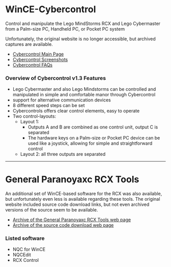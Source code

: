 # WinCE-Cybercontrol
Control and manipulate the Lego MindStorms RCX and Lego Cybermaster from a Palm-size PC, Handheld PC, or Pocket PC system

Unfortunately, the original website is no longer accessible, but archived captures are available.
* [Cybercontrol Main Page](http://web.archive.org/web/20080423092019/http://huehnsoftware.com/eng/cybercontrol.html)
* [Cybercontrol Screenshots](http://web.archive.org/web/20050925144313/http://www.huehnsoftware.com/eng/screens_cc.html)
* [Cybercontrol FAQs](http://web.archive.org/web/20080311230653/http://huehnsoftware.com/eng/faq.html)

### Overview of Cybercontrol v1.3 Features
* Lego Cybermaster and also Lego Mindstorms can be controlled and manipulated in simple and comfortable manor through Cybercontrol
* support for alternative communication devices
* 8 different speed steps can be set
* Cybercontrols offers clear control elements, easy to operate
* Two control-layouts:
  - Layout 1:
    + Outputs A and B are combined as one control unit, output C is separated
    + The hardware keys on a Palm-size or Pocket PC device can be used like a joystick, allowing for simple and straightforward control
  - Layout 2: all three outputs are separated

* * *

# General Paranoyaxc RCX Tools
An additional set of WinCE-based software for the RCX was also available, but unfortunately even less is available regarding these tools.
The original website included source code download links, but not even archived versions of the source seem to be available.
* [Archive of the General Paranoyaxc RCX Tools web page](https://web.archive.org/web/20100406204228/http://www.rainer-keuchel.de/rcx/rcx.html)
* [Archive of the source code download web page](https://web.archive.org/web/20030408193441/http://www.wince-devel.org/src/dirlist.html)

### Listed software
* NQC for WinCE
* NQCEdit
* RCX Control
